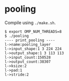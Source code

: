 # pooling

Compile using `./make.sh`.

```shell
$ export OMP_NUM_THREADS=8
$ ./pooling 
---- print_pooling ----
l->name:pooling_layer
l->input_shape:1 3 224 224 
l->output_shape:1 3 113 113 
l->input_count:150528
l->output_count:38307
l->ksize:2
l->pad:1
l->stride:2


```
